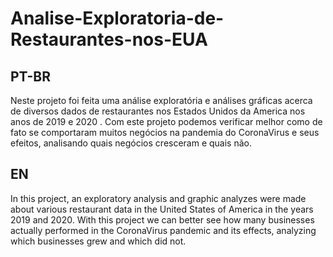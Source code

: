 # Analise-Exploratoria-de-Restaurantes-nos-EUA

## PT-BR
<p>Neste projeto foi feita uma análise exploratória e análises gráficas acerca de diversos dados de restaurantes nos Estados Unidos da America nos anos de 2019 e 2020 . Com este projeto podemos verificar melhor como de fato se comportaram muitos negócios na pandemia do CoronaVirus e seus efeitos, analisando quais negócios cresceram e quais não.</p>

## EN
<p>In this project, an exploratory analysis and graphic analyzes were made about various restaurant data in the United States of America in the years 2019 and 2020. With this project we can better see how many businesses actually performed in the CoronaVirus pandemic and its effects, analyzing which businesses grew and which did not.</p>
